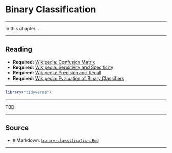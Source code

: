 # Binary Classification



***

In this chapter...

***

## Reading

- **Required:** [Wikipedia: Confusion Matrix](https://en.wikipedia.org/wiki/Confusion_matrix)
- **Required:** [Wikipedia: Sensitivity and Specificity](https://en.wikipedia.org/wiki/Sensitivity_and_specificity)
- **Required:** [Wikipedia: Precision and Recall](https://en.wikipedia.org/wiki/Precision_and_recall)
- **Required:** [Wikipedia: Evaluation of Binary Classifiers](https://en.wikipedia.org/wiki/Evaluation_of_binary_classifiers)

***


```r
library("tidyverse")
```

***

TBD

***

## Source

- `R` Markdown: [`binary-classification.Rmd`](binary-classification.Rmd)

***

